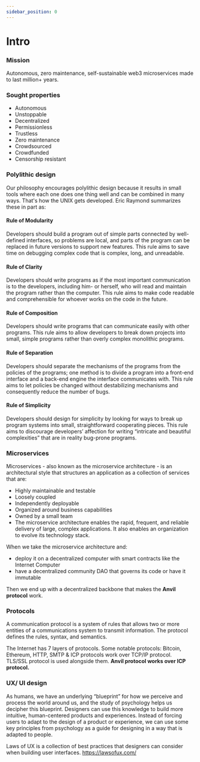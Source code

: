 ```yaml
---
sidebar_position: 0
---
```


# Intro

### Mission

Autonomous, zero maintenance, self-sustainable web3 microservices made to last million+ years.

### Sought properties

- Autonomous
- Unstoppable
- Decentralized
- Permissionless
- Trustless
- Zero maintenance
- Crowdsourced
- Crowdfunded
- Censorship resistant

### Polylithic design

Our philosophy encourages polylithic design because it results in small tools where each one does one thing well and can be combined in many ways. That's how the UNIX gets developed. Eric Raymond summarizes these in part as:

#### Rule of Modularity

Developers should build a program out of simple parts connected by well-defined interfaces, so problems are local, and parts of the program can be replaced in future versions to support new features. This rule aims to save time on debugging complex code that is complex, long, and unreadable.

#### Rule of Clarity

Developers should write programs as if the most important communication is to the developers, including him- or herself, who will read and maintain the program rather than the computer. This rule aims to make code readable and comprehensible for whoever works on the code in the future.

#### Rule of Composition

Developers should write programs that can communicate easily with other programs. This rule aims to allow developers to break down projects into small, simple programs rather than overly complex monolithic programs.

#### Rule of Separation

Developers should separate the mechanisms of the programs from the policies of the programs; one method is to divide a program into a front-end interface and a back-end engine the interface communicates with. This rule aims to let policies be changed without destabilizing mechanisms and consequently reduce the number of bugs.

#### Rule of Simplicity

Developers should design for simplicity by looking for ways to break up program systems into small, straightforward cooperating pieces. This rule aims to discourage developers’ affection for writing “intricate and beautiful complexities” that are in reality bug-prone programs.

### Microservices

Microservices - also known as the microservice architecture - is an architectural style that structures an application as a collection of services that are:

- Highly maintainable and testable
- Loosely coupled
- Independently deployable
- Organized around business capabilities
- Owned by a small team
- The microservice architecture enables the rapid, frequent, and reliable delivery of large, complex applications. It also enables an organization to evolve its technology stack.

When we take the microservice architecture and:

- deploy it on a decentralized computer with smart contracts like the Internet Computer
- have a decentralized community DAO that governs its code or have it immutable

Then we end up with a decentralized backbone that makes the **Anvil protocol** work.

### Protocols

A communication protocol is a system of rules that allows two or more entities of a communications system to transmit information. The protocol defines the rules, syntax, and semantics.

The Internet has 7 layers of protocols. Some notable protocols: Bitcoin, Ethereum, HTTP, SMTP & ICP protocols work over TCP/IP protocol. TLS/SSL protocol is used alongside them.
**Anvil protocol works over ICP protocol.**

### UX/ UI design

As humans, we have an underlying “blueprint” for how we perceive and process the world around us, and the study of psychology helps us decipher this blueprint. Designers can use this knowledge to build more intuitive, human-centered products and experiences. Instead of forcing users to adapt to the design of a product or experience, we can use some key principles from psychology as a guide for designing in a way that is adapted to people.

Laws of UX is a collection of best practices that designers can consider when building user interfaces. https://lawsofux.com/
